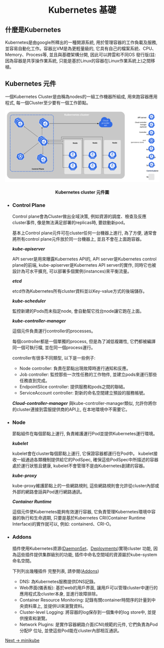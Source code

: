 <h1 align=center>Kubernetes 基礎</1>

<h2>什麼是Kubernetes</h2>

Kubernetes是由google所釋出的一種開源系統, 用於管理容器的工作負載及服務, 並容易自動化工作。容器比VM是為更輕量級的, 它具有自己的檔案系統、CPU、Memory、Process等, 並且與基礎架構分開, 因此可以跨雲和不同OS 發行版(註: 因為容器是共享操作業系統, 只能是基於Linux的容器在Linux作業系統上)之間移植。 


<h2>Kubernetes 元件</h2>

一個Kubernetes Cluster是由稱為nodes的一組工作機器所組成, 用來跑容器應用程式, 每一個Cluster至少要有一個工作節點。

![Kubernetes cluster 元件](../img/components-of-kubernetes.svg)
<h4 align=center>Kubernetes cluster 元件圖</h4>

* <h3>Control Plane</h3>
  Control plane會為Cluster做出全域決策, 例如資源的調度、檢查及反應cluster事件, 像是無法满足部署的replicas時, 要啟動新pod。

  基本上Control plane元件可在cluster任何一台機器上進行, 為了方便, 通常會將所有control plane元件放於同一台機器上, 並且不會在上面跑容器。
  
  ***kube-apiserver***
 
  API server是用來曝露Kubernetes API的, API server是Kubernetes control plane的前端, kube-apiserver是Kubernetes API server的實作, 同時它也被設計為可水平擴充, 可以部署多個實例(instances)來平衡流量。

   ***etcd***

   etcd作為Kubernetes所有cluster資料並以Key-value方式的後端儲存。

   ***kube-scheduler***

   監控新建的Pods而未指定node, 會自動幫它找台node讓它跑在上面。

   ***kube-controller-manager***

   這個元件負責運行controller的processes。

   每個controller都是一個單獨的process, 但是為了減低複雜性, 它們都被編譯同一個可執行檔, 並在同一個process運行。
    
   controller有很多不同類型, 以下是一些例子:
    * Node controller: 負責在節點出現故障時進行通知和反應。
    * Job controller: 監控那些一次性任務的工作物件, 並建立pods來運行那些任務直到完成。
    * EndpointSlice controller: 提供服務和pods之間的聯結。
    * ServiceAccount controller: 對新的命名空間建立預設的服務帳號。

   ***Cloud-controller-manager*** 
   與kube-controller-manager類似, 允許你將你的cluster連接到雲服提供商的API上, 在本地環境中不需要它。
  
* <h3>Node</h3>
  節點組件在每個節點上運行, 負責維護運行Pod並提供Kubernetes運行環境。

  ***kubelet***

  kubelet會在cluster每個節點上運行, 它保證容器都運行在Pod中。
  kubelet接收一組通過各類機制提供給它的PodSpec, 確保這些PodSpec中所描述的容器處於運行狀態且健康, kubelet不會管理不是由Kubernetes創建的容器。

  ***kube-proxy***

  kube-proxy維護節點上的一些網路規則, 這些網路規則會允許從cluster內部或外部的網路會話與Pod進行網路通訊。

  ***Container Runtime***

  這個元件使Kubernetes能夠有效運行容器, 它負責管理Kubernetes環境中容器的執行和生命週期, 只要是基於Kubernetes CRI(Container Runtime Interface)的實作就可以, 例如: containerd、CRI-O。

* <h3>Addons</h3>

  插件使用Kubernetes資源([DaemonSet](https://kubernetes.io/zh-cn/docs/concepts/workloads/controllers/daemonset/)、[Deployments](https://kubernetes.io/zh-cn/docs/concepts/workloads/controllers/deployment/))實現cluster 功能, 因為這些插件提供集群級別的功能, 插件中命名空間域的資源屬於kube-system命名空間。

  下列列出幾種插件 完整列表, 請參閱([Addons](https://kubernetes.io/zh-cn/docs/concepts/cluster-administration/addons/))
  * DNS: 為Kubernetes服務提供DNS記錄。
  * Web界面(儀表板): 基於web的用戶界面, 讓用戶可以管理cluster中運行的應用程式及cluster本身, 並進行故障排除。
  * Container Resource Monitoring: 記錄有關container時間序的計量到中央資料庫上, 並提供UI來瀏覽資料。
  * Cluster-level Logging: 將容器的log保存到一個集中的log store中, 並提供搜索和瀏覽。
  * Network Plugins: 是實作容器網路介面(CNI)規範的元件, 它們負責為Pod分配IP 位址, 並使這些Pod能在cluster內部相互通訊。

[Next -> minikube](playground.md)